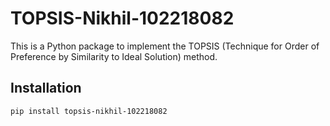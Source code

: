 # TOPSIS-Nikhil-102218082

This is a Python package to implement the TOPSIS (Technique for Order of Preference by Similarity to Ideal Solution) method.

## Installation

```bash
pip install topsis-nikhil-102218082
